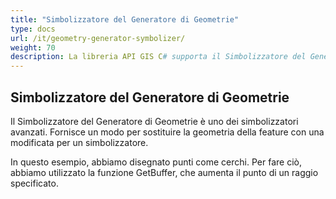 ```yaml
---
title: "Simbolizzatore del Generatore di Geometrie"
type: docs
url: /it/geometry-generator-symbolizer/
weight: 70
description: La libreria API GIS C# supporta il Simbolizzatore del Generatore di Geometrie, che fornisce un modo per sostituire la geometria della feature con una modificata per un simbolizzatore.
---
```


## **Simbolizzatore del Generatore di Geometrie**
Il Simbolizzatore del Generatore di Geometrie è uno dei simbolizzatori avanzati. Fornisce un modo per sostituire la geometria della feature con una modificata per un simbolizzatore.

In questo esempio, abbiamo disegnato punti come cerchi. Per fare ciò, abbiamo utilizzato la funzione GetBuffer, che aumenta il punto di un raggio specificato.
